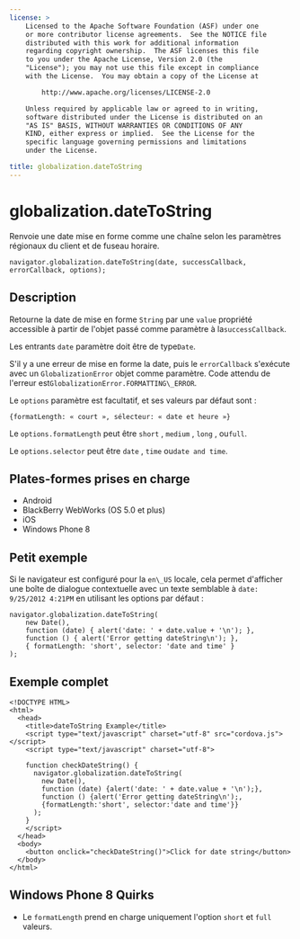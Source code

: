 ```yaml
---
license: >
    Licensed to the Apache Software Foundation (ASF) under one
    or more contributor license agreements.  See the NOTICE file
    distributed with this work for additional information
    regarding copyright ownership.  The ASF licenses this file
    to you under the Apache License, Version 2.0 (the
    "License"); you may not use this file except in compliance
    with the License.  You may obtain a copy of the License at

        http://www.apache.org/licenses/LICENSE-2.0

    Unless required by applicable law or agreed to in writing,
    software distributed under the License is distributed on an
    "AS IS" BASIS, WITHOUT WARRANTIES OR CONDITIONS OF ANY
    KIND, either express or implied.  See the License for the
    specific language governing permissions and limitations
    under the License.

title: globalization.dateToString
---
```


# globalization.dateToString

Renvoie une date mise en forme comme une chaîne selon les paramètres régionaux du client et de fuseau horaire.

    navigator.globalization.dateToString(date, successCallback, errorCallback, options);
    

## Description

Retourne la date de mise en forme `String` par une `value` propriété accessible à partir de l'objet passé comme paramètre à la`successCallback`.

Les entrants `date` paramètre doit être de type`Date`.

S'il y a une erreur de mise en forme la date, puis le `errorCallback` s'exécute avec un `GlobalizationError` objet comme paramètre. Code attendu de l'erreur est`GlobalizationError.FORMATTING\_ERROR`.

Le `options` paramètre est facultatif, et ses valeurs par défaut sont :

    {formatLength: « court », sélecteur: « date et heure »}
    

Le `options.formatLength` peut être `short` , `medium` , `long` , ou`full`.

Le `options.selector` peut être `date` , `time` ou`date and time`.

## Plates-formes prises en charge

*   Android
*   BlackBerry WebWorks (OS 5.0 et plus)
*   iOS
*   Windows Phone 8

## Petit exemple

Si le navigateur est configuré pour la `en\_US` locale, cela permet d'afficher une boîte de dialogue contextuelle avec un texte semblable à `date: 9/25/2012 4:21PM` en utilisant les options par défaut :

    navigator.globalization.dateToString(
        new Date(),
        function (date) { alert('date: ' + date.value + '\n'); },
        function () { alert('Error getting dateString\n'); },
        { formatLength: 'short', selector: 'date and time' }
    );
    

## Exemple complet

    <!DOCTYPE HTML>
    <html>
      <head>
        <title>dateToString Example</title>
        <script type="text/javascript" charset="utf-8" src="cordova.js"></script>
        <script type="text/javascript" charset="utf-8">
    
        function checkDateString() {
          navigator.globalization.dateToString(
            new Date(),
            function (date) {alert('date: ' + date.value + '\n');},
            function () {alert('Error getting dateString\n');,
            {formatLength:'short', selector:'date and time'}}
          );
        }
        </script>
      </head>
      <body>
        <button onclick="checkDateString()">Click for date string</button>
      </body>
    </html>
    

## Windows Phone 8 Quirks

*   Le `formatLength` prend en charge uniquement l'option `short` et `full` valeurs.